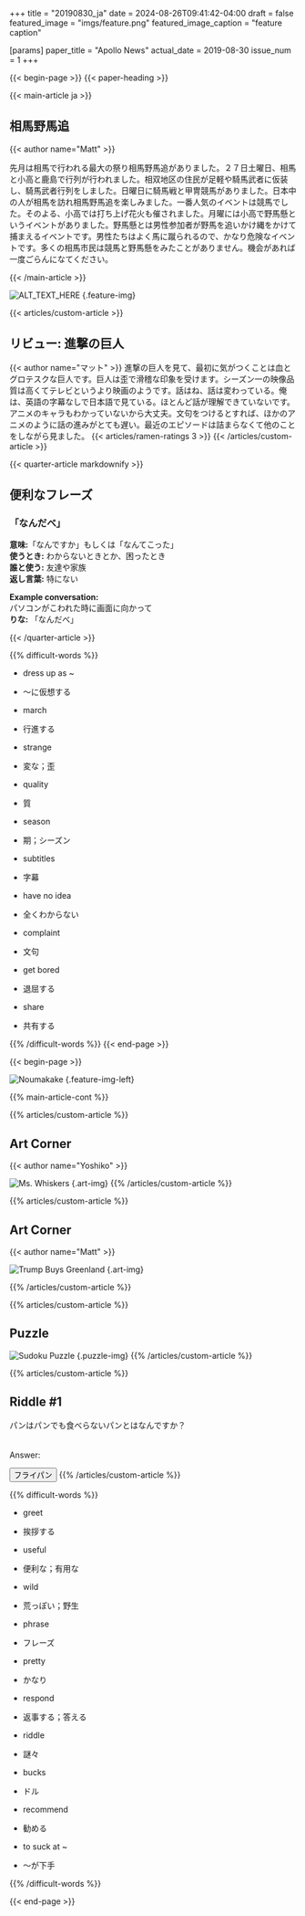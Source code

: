 +++
title = "20190830_ja"
date = 2024-08-26T09:41:42-04:00
draft = false
featured_image = "imgs/feature.png"
featured_image_caption = "feature caption"

[params]
    paper_title = "Apollo News"
    actual_date = 2019-08-30
    issue_num = 1
+++

{{< begin-page >}}
{{< paper-heading >}}
<!-- The main article should not be more than 740 characters -->
{{< main-article ja >}}

<h2>相馬野馬追</h2>
{{< author name="Matt" >}}

先月は相馬で行われる最大の祭り相馬野馬追がありました。２７日土曜日、相馬と小高と鹿島で行列が行われました。相双地区の住民が足軽や騎馬武者に仮装し、騎馬武者行列をしました。日曜日に騎馬戦と甲冑競馬がありました。日本中の人が相馬を訪れ相馬野馬追を楽しみました。一番人気のイベントは競馬でした。そのよる、小高では打ち上げ花火も催されました。月曜には小高で野馬懸というイベントがありました。野馬懸とは男性参加者が野馬を追いかけ縄をかけて捕まえるイベントです。男性たちはよく馬に蹴られるので、かなり危険なイベントです。多くの相馬市民は競馬と野馬懸をみたことがありません。機会があれば一度ごらんになてください。

{{< /main-article >}}

![ALT_TEXT_HERE](imgs/feature.jpg)
{.feature-img}

{{< articles/custom-article >}}
<!-- a quarter article should not be more than 630 char -->
<h2>リビュー: 進撃の巨人</h2>
{{< author name="マット" >}}
進撃の巨人を見て、最初に気がつくことは血とグロテスクな巨人です。巨人は歪で滑稽な印象を受けます。シーズン一の映像品質は高くてテレビというより映画のようです。話はね、話は変わっている。俺は、英語の字幕なしで日本語で見ている。ほとんど話が理解できていないです。アニメのキャラもわかっていないから大丈夫。文句をつけるとすれば、ほかのアニメのように話の進みがとても遅い。最近のエピソードは詰まらなくて他のことをしながら見ました。
{{< articles/ramen-ratings 3 >}}
{{< /articles/custom-article >}}

{{< quarter-article markdownify >}}
## 便利なフレーズ
### 「なんだべ」

**意味:**「なんですか」もしくは「なんてこった」  
**使うとき:** わからないときとか、困ったとき  
**誰と使う:** 友達や家族  
**返し言葉:** 特にない 


**Example conversation:**  
パソコンがこわれた時に画面に向かって  
**りな:**   「なんだべ」  

{{< /quarter-article >}}


{{% difficult-words %}}
<!-- max number of difficult words is 10 -->
* dress up as ~
* ～に仮想する

* march
* 行進する

* strange
* 変な；歪

* quality  
* 質

* season
* 期；シーズン

* subtitles
* 字幕

* have no idea
* 全くわからない

* complaint
* 文句

* get bored
* 退屈する

* share
* 共有する


{{% /difficult-words %}}
{{< end-page >}}

{{< begin-page >}}

![Noumakake](imgs/noumakake.jpg)
{.feature-img-left}

{{% main-article-cont %}}



{{% articles/custom-article %}}
<!-- a quarter article should not be more than 630 char -->
## Art Corner
{{< author name="Yoshiko" >}}

![Ms. Whiskers](imgs/mswhiskers.jpg)
{.art-img}
{{% /articles/custom-article %}}

{{% articles/custom-article %}}
## Art Corner
{{< author name="Matt" >}}

![Trump Buys Greenland](imgs/trump.png)
{.art-img}


{{% /articles/custom-article %}}

{{% articles/custom-article %}}
<!-- a quarter article should not be more than 630 char -->
## Puzzle
![Sudoku Puzzle](imgs/sudoku.png)
{.puzzle-img}
{{% /articles/custom-article %}}

{{% articles/custom-article %}}
<!-- a quarter article should not be more than 630 char -->
## Riddle #1
パンはパンでも食べらないパンとはなんですか？
<br>
<br>
<br>
Answer:

<button class="spoiler">フライパン</button>
{{% /articles/custom-article %}}

{{% difficult-words %}}
<!-- max number of difficult words is 10 -->
* greet
* 挨拶する 

* useful
* 便利な；有用な  

* wild
* 荒っぽい；野生

* phrase
* フレーズ

* pretty  
* かなり

* respond  
* 返事する；答える

* riddle
* 謎々

* bucks
* ドル

* recommend
* 勧める

* to suck at ~
* ～が下手


{{% /difficult-words %}}


{{< end-page >}}